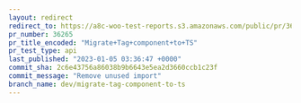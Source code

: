 ```yaml
---
layout: redirect
redirect_to: https://a8c-woo-test-reports.s3.amazonaws.com/public/pr/36265/api/index.html
pr_number: 36265
pr_title_encoded: "Migrate+Tag+component+to+TS"
pr_test_type: api
last_published: "2023-01-05 03:36:47 +0000"
commit_sha: 2c6e43756a86038b9b6643e5ea2d3660ccb1c23f
commit_message: "Remove unused import"
branch_name: dev/migrate-tag-component-to-ts
---
```


